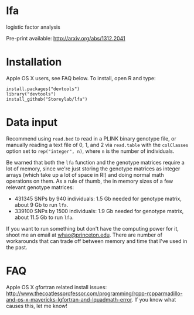 lfa
===

logistic factor analysis

Pre-print available: http://arxiv.org/abs/1312.2041

Installation
===

Apple OS X users, see FAQ below.  To install, open R and type:

    install.packages("devtools")
    library("devtools")
    install_github("Storeylab/lfa")

Data input
===

Recommend using `read.bed` to read in a PLINK binary genotype file, or manually reading a text file of 0, 1, and 2 via `read.table` with the `colClasses` option set to `rep("integer", n)`, where `n` is the number of individuals.

Be warned that both the `lfa` function and the genotype matrices require a lot of memory, since we're just storing the genotype matrices as integer arrays (which take up a lot of space in R!) and doing normal math operations on them. As a rule of thumb, the in memory sizes of a few relevant genotype matrices:

- 431345 SNPs by 940 individuals: 1.5 Gb needed for genotype matrix, about 9 Gb to run `lfa`.
- 339100 SNPs by 1500 individuals: 1.9 Gb needed for genotype matrix, about 11.5 Gb to run `lfa`.

If you want to run something but don't have the computing power for it, shoot me an email at whao@princeton.edu. There are number of workarounds that can trade off between memory and time that I've used in the past.


FAQ
===

Apple OS X gfortran related install issues: http://www.thecoatlessprofessor.com/programming/rcpp-rcpparmadillo-and-os-x-mavericks-lgfortran-and-lquadmath-error. If you know what causes this, let me know!

